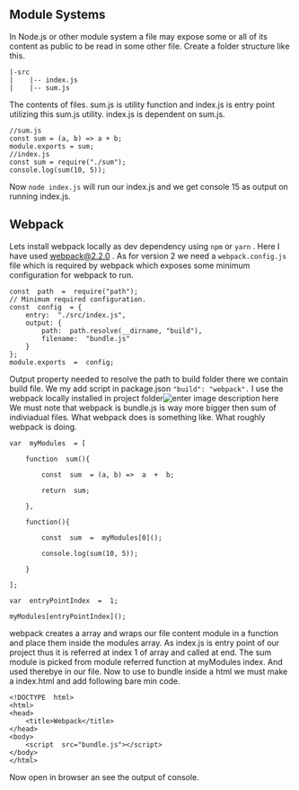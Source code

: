 ## Module Systems
In Node.js or other module system a file may expose some or all of its content as public to be read in some other file. Create a folder structure like this.

    |-src
	|    |-- index.js
	|    |-- sum.js

The contents of files. sum.js is utility function and index.js is entry point utilizing this sum.js utility. index.js is dependent on sum.js.

    //sum.js 
    const sum = (a, b) => a + b;
    module.exports = sum;
    //index.js
    const sum = require("./sum");
    console.log(sum(10, 5));
Now `node index.js` will run our index.js and we get console 15 as output on running index.js. 
## Webpack
Lets install webpack locally as dev dependency using `npm` or `yarn` . Here I have used webpack@2.2.0 . As for version 2 we need a `webpack.config.js` file which is required by webpack which exposes some minimum configuration for webpack to run.

   

    const  path  =  require("path");
    // Minimum required configuration.
    const  config  = {
	    entry:  "./src/index.js",
	    output: {
		    path:  path.resolve(__dirname, "build"),
		    filename:  "bundle.js"
	    }
    }; 
    module.exports  =  config;

Output property needed to resolve the path to build folder there we contain build file. We my add script in package.json `"build": "webpack".` I  use the  webpack locally installed in project folder![enter image description here](https://res.cloudinary.com/ajcloud/image/upload/v1563726454/webpack-compile-console.png)
We must note that webpack is bundle.js is way more bigger then sum of indiviadual files. What webpack does is something like.
What roughly webpack is doing.

    var  myModules  = [

	    function  sum(){
	    
		    const  sum  = (a, b) =>  a  +  b;
		    
		    return  sum;
	    
	    },
    
	    function(){
	    
		    const  sum  =  myModules[0]();
		    
		    console.log(sum(10, 5));
		    
	    }
    
    ];
    
    var  entryPointIndex  =  1;
    
    myModules[entryPointIndex]();

webpack creates a array and wraps our file content  module in a function and place them inside the modules array. As index.js is entry point of our project thus it is referred at index 1 of array and called at end. The sum module is picked from module referred function at myModules index. And used therebye in our file.
Now to use to bundle inside a html we must make a index.html and add following bare min code.

 

    <!DOCTYPE  html>
    <html>
    <head>
	    <title>Webpack</title>
    </head>
    <body>
	    <script  src="bundle.js"></script>
    </body>
    </html>
Now open in browser an see the output of console.
<!--stackedit_data:
eyJoaXN0b3J5IjpbLTE0MzE1Mjg0NzYsLTIxMjI2ODcwMDEsLT
E2OTMwOTgzMzAsNTY1NzY4NzY3LC00MDE4MDc4MjAsLTIwODg3
NDY2MTJdfQ==
-->
